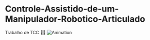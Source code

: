 # Controle-Assistido-de-um-Manipulador-Robotico-Articulado
 Trabalho de TCC
 :man_technologist:
 ![Animation](https://github.com/henriquelongatti/Controle-Assistido-de-um-Manipulador-Robotico-Articulado/tree/main/gifs)
